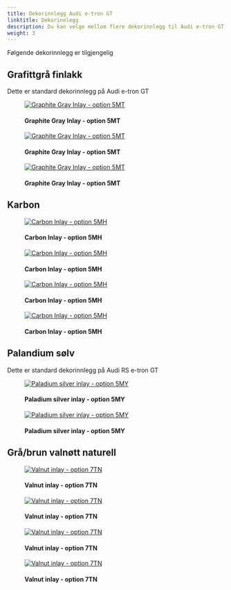 ```yaml
---
title: Dekorinnlegg Audi e-tron GT
linktitle: Dekorinnlegg
description: Du kan velge mellom flere dekorinnlegg til Audi e-tron GT og Audi RS e-tron GT
weight: 3
---
```

<!-- markdownlint-disable MD033 -->
Følgende dekorinnlegg er tilgjengelig


## Grafittgrå finlakk

Dette er standard dekorinnlegg på Audi e-tron GT

<figure>
    <a href="https://media.electrichasgoneaudi.net/multimedia/models/e-tron-gt/interior/inlays/inlays_graphitegray_1.jpg">
        <img src="https://media.electrichasgoneaudi.net/multimedia/models/e-tron-gt/interior/inlays/inlays_graphitegray_1s.jpg"
        class="img-fluid" alt="Graphite Gray Inlay - option 5MT" title="Graphite Gray Inlay - option 5MT">
    </a>
    <figcaption><h4>Graphite Gray Inlay - option 5MT</h4></figcaption>
</figure>

<figure>
    <a href="https://media.electrichasgoneaudi.net/multimedia/models/e-tron-gt/interior/inlays/inlays_graphitegray_2.jpg">
        <img src="https://media.electrichasgoneaudi.net/multimedia/models/e-tron-gt/interior/inlays/inlays_graphitegray_2s.jpg"
        class="img-fluid" alt="Graphite Gray Inlay - option 5MT" title="Graphite Gray Inlay - option 5MT">
    </a>
    <figcaption><h4>Graphite Gray Inlay - option 5MT</h4></figcaption>
</figure>

<figure>
    <a href="https://media.electrichasgoneaudi.net/multimedia/models/e-tron-gt/interior/inlays/inlays_graphitegray_3.jpg">
        <img src="https://media.electrichasgoneaudi.net/multimedia/models/e-tron-gt/interior/inlays/inlays_graphitegray_3s.jpg"
        class="img-fluid" alt="Graphite Gray Inlay - option 5MT" title="Graphite Gray Inlay - option 5MT">
    </a>
    <figcaption><h4>Graphite Gray Inlay - option 5MT</h4></figcaption>
</figure>

## Karbon

<figure>
    <a href="https://media.electrichasgoneaudi.net/multimedia/models/e-tron-gt/interior/inlays/inlays_carbon_1.jpg">
        <img src="https://media.electrichasgoneaudi.net/multimedia/models/e-tron-gt/interior/inlays/inlays_carbon_1s.jpg"
        class="img-fluid" alt="Carbon Inlay - option 5MH" title="Carbon Inlay - option 5MH">
    </a>
    <figcaption><h4>Carbon Inlay - option 5MH</h4></figcaption>
</figure>

<figure>
    <a href="https://media.electrichasgoneaudi.net/multimedia/models/e-tron-gt/interior/inlays/inlays_carbon_2.jpg">
        <img src="https://media.electrichasgoneaudi.net/multimedia/models/e-tron-gt/interior/inlays/inlays_carbon_2s.jpg"
        class="img-fluid" alt="Carbon Inlay - option 5MH" title="Carbon Inlay - option 5MH">
    </a>
    <figcaption><h4>Carbon Inlay - option 5MH</h4></figcaption>
</figure>

<figure>
    <a href="https://media.electrichasgoneaudi.net/multimedia/models/e-tron-gt/interior/inlays/inlays_carbon_3.jpg">
        <img src="https://media.electrichasgoneaudi.net/multimedia/models/e-tron-gt/interior/inlays/inlays_carbon_3s.jpg"
        class="img-fluid" alt="Carbon Inlay - option 5MH" title="Carbon Inlay - option 5MH">
    </a>
    <figcaption><h4>Carbon Inlay - option 5MH</h4></figcaption>
</figure>

<figure>
    <a href="https://media.electrichasgoneaudi.net/multimedia/models/e-tron-gt/interior/inlays/inlays_carbon_4.jpg">
        <img src="https://media.electrichasgoneaudi.net/multimedia/models/e-tron-gt/interior/inlays/inlays_carbon_4s.jpg"
        class="img-fluid" alt="Carbon Inlay - option 5MH" title="Carbon Inlay - option 5MH">
    </a>
    <figcaption><h4>Carbon Inlay - option 5MH</h4></figcaption>
</figure>

## Palandium sølv

Dette er standard dekorinnlegg på Audi RS e-tron GT

<figure>
    <a href="https://media.electrichasgoneaudi.net/multimedia/models/e-tron-gt/interior/inlays/inlays_paladiumsilver_1.jpg">
        <img src="https://media.electrichasgoneaudi.net/multimedia/models/e-tron-gt/interior/inlays/inlays_paladiumsilver_1s.jpg"
        class="img-fluid" alt="Paladium silver inlay - option 5MY" title="Paladium silver inlay - option 5MY">
    </a>
    <figcaption><h4>Paladium silver inlay - option 5MY</h4></figcaption>
</figure>

<figure>
    <a href="https://media.electrichasgoneaudi.net/multimedia/models/e-tron-gt/interior/inlays/inlays_paladiumsilver_2.jpg">
        <img src="https://media.electrichasgoneaudi.net/multimedia/models/e-tron-gt/interior/inlays/inlays_paladiumsilver_2s.jpg"
        class="img-fluid" alt="Paladium silver inlay - option 5MY" title="Paladium silver inlay - option 5MY">
    </a>
    <figcaption><h4>Paladium silver inlay - option 5MY</h4></figcaption>
</figure>

## Grå/brun valnøtt naturell

<figure>
    <a href="https://media.electrichasgoneaudi.net/multimedia/models/e-tron-gt/interior/inlays/inlays_valnut_1.jpg">
        <img src="https://media.electrichasgoneaudi.net/multimedia/models/e-tron-gt/interior/inlays/inlays_valnut_1s.jpg"
        class="img-fluid" alt="Valnut inlay - option 7TN" title="Valnut inlay - option 7TN">
    </a>
    <figcaption><h4>Valnut inlay - option 7TN</h4></figcaption>
</figure>

<figure>
    <a href="https://media.electrichasgoneaudi.net/multimedia/models/e-tron-gt/interior/inlays/inlays_valnut_2.jpg">
        <img src="https://media.electrichasgoneaudi.net/multimedia/models/e-tron-gt/interior/inlays/inlays_valnut_2s.jpg"
        class="img-fluid" alt="Valnut inlay - option 7TN" title="Valnut inlay - option 7TN">
    </a>
    <figcaption><h4>Valnut inlay - option 7TN</h4></figcaption>
</figure>

<figure>
    <a href="https://media.electrichasgoneaudi.net/multimedia/models/e-tron-gt/interior/inlays/inlays_valnut_3.jpg">
        <img src="https://media.electrichasgoneaudi.net/multimedia/models/e-tron-gt/interior/inlays/inlays_valnut_3s.jpg"
        class="img-fluid" alt="Valnut inlay - option 7TN" title="Valnut inlay - option 7TN">
    </a>
    <figcaption><h4>Valnut inlay - option 7TN</h4></figcaption>
</figure>

<figure>
    <a href="https://media.electrichasgoneaudi.net/multimedia/models/e-tron-gt/interior/inlays/inlays_valnut_4.jpg">
        <img src="https://media.electrichasgoneaudi.net/multimedia/models/e-tron-gt/interior/inlays/inlays_valnut_4s.jpg"
        class="img-fluid" alt="Valnut inlay - option 7TN" title="Valnut inlay - option 7TN">
    </a>
    <figcaption><h4>Valnut inlay - option 7TN</h4></figcaption>
</figure>